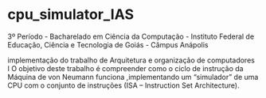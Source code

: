 # cpu_simulator_IAS
3º Período - Bacharelado em Ciência da Computação - Instituto Federal de Educação, Ciência e Tecnologia de Goiás - Câmpus Anápolis

implementação do trabalho de Arquitetura e organização de computadores I 
O objetivo deste trabalho é compreender como o ciclo de instrução da Máquina de von Neumann funciona ,implementando um “simulador” de uma CPU com o conjunto de instruções (ISA – Instruction Set Architecture).

